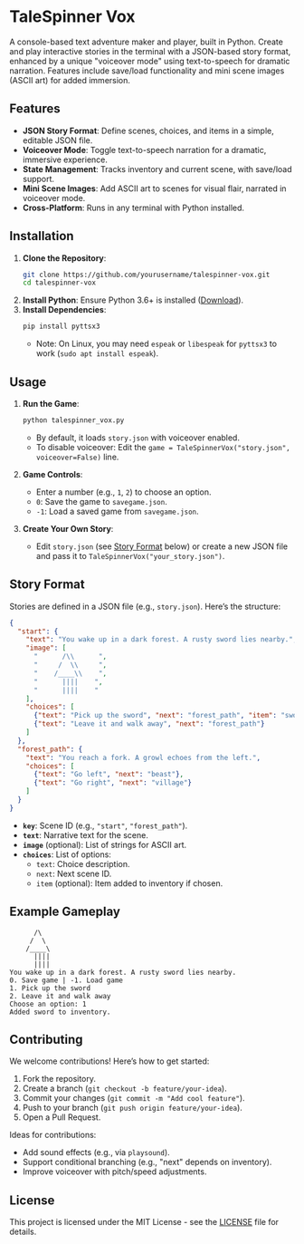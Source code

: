 # TaleSpinner Vox

A console-based text adventure maker and player, built in Python. Create and play interactive stories in the terminal with a JSON-based story format, enhanced by a unique "voiceover mode" using text-to-speech for dramatic narration. Features include save/load functionality and mini scene images (ASCII art) for added immersion.

## Features
- **JSON Story Format**: Define scenes, choices, and items in a simple, editable JSON file.
- **Voiceover Mode**: Toggle text-to-speech narration for a dramatic, immersive experience.
- **State Management**: Tracks inventory and current scene, with save/load support.
- **Mini Scene Images**: Add ASCII art to scenes for visual flair, narrated in voiceover mode.
- **Cross-Platform**: Runs in any terminal with Python installed.

## Installation
1. **Clone the Repository**:
   ```bash
   git clone https://github.com/yourusername/talespinner-vox.git
   cd talespinner-vox
   ```
2. **Install Python**: Ensure Python 3.6+ is installed ([Download](https://www.python.org/downloads/)).
3. **Install Dependencies**:
   ```bash
   pip install pyttsx3
   ```
   - Note: On Linux, you may need `espeak` or `libespeak` for `pyttsx3` to work (`sudo apt install espeak`).

## Usage
1. **Run the Game**:
   ```bash
   python talespinner_vox.py
   ```
   - By default, it loads `story.json` with voiceover enabled.
   - To disable voiceover: Edit the `game = TaleSpinnerVox("story.json", voiceover=False)` line.

2. **Game Controls**:
   - Enter a number (e.g., `1`, `2`) to choose an option.
   - `0`: Save the game to `savegame.json`.
   - `-1`: Load a saved game from `savegame.json`.

3. **Create Your Own Story**:
   - Edit `story.json` (see [Story Format](#story-format) below) or create a new JSON file and pass it to `TaleSpinnerVox("your_story.json")`.

## Story Format
Stories are defined in a JSON file (e.g., `story.json`). Here’s the structure:

```json
{
  "start": {
    "text": "You wake up in a dark forest. A rusty sword lies nearby.",
    "image": [
      "      /\\      ",
      "     /  \\     ",
      "    /____\\    ",
      "      ||||    ",
      "      ||||    "
    ],
    "choices": [
      {"text": "Pick up the sword", "next": "forest_path", "item": "sword"},
      {"text": "Leave it and walk away", "next": "forest_path"}
    ]
  },
  "forest_path": {
    "text": "You reach a fork. A growl echoes from the left.",
    "choices": [
      {"text": "Go left", "next": "beast"},
      {"text": "Go right", "next": "village"}
    ]
  }
}
```

- **`key`**: Scene ID (e.g., `"start"`, `"forest_path"`).
- **`text`**: Narrative text for the scene.
- **`image`** (optional): List of strings for ASCII art.
- **`choices`**: List of options:
  - `text`: Choice description.
  - `next`: Next scene ID.
  - `item` (optional): Item added to inventory if chosen.

## Example Gameplay
```
      /\
     /  \
    /____\
      ||||
      ||||
You wake up in a dark forest. A rusty sword lies nearby.
0. Save game | -1. Load game
1. Pick up the sword
2. Leave it and walk away
Choose an option: 1
Added sword to inventory.
```

## Contributing
We welcome contributions! Here’s how to get started:
1. Fork the repository.
2. Create a branch (`git checkout -b feature/your-idea`).
3. Commit your changes (`git commit -m "Add cool feature"`).
4. Push to your branch (`git push origin feature/your-idea`).
5. Open a Pull Request.

Ideas for contributions:
- Add sound effects (e.g., via `playsound`).
- Support conditional branching (e.g., "next" depends on inventory).
- Improve voiceover with pitch/speed adjustments.

## License
This project is licensed under the MIT License - see the [LICENSE](LICENSE) file for details.
